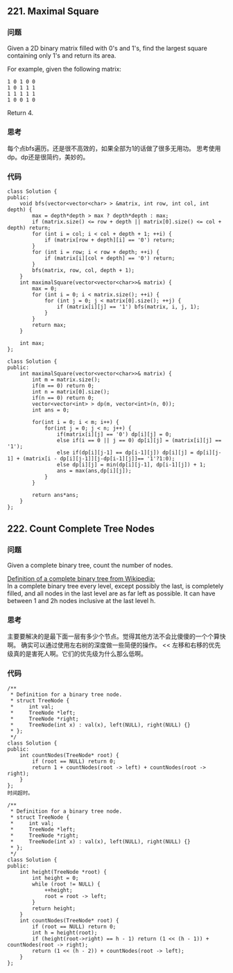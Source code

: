 ## 221. Maximal Square

### 问题

Given a 2D binary matrix filled with 0's and 1's, find the largest square containing only 1's and return its area.

For example, given the following matrix:
```
1 0 1 0 0
1 0 1 1 1
1 1 1 1 1
1 0 0 1 0
```
Return 4.

### 思考
每个点bfs遍历。还是很不高效的，如果全部为1的话做了很多无用功。
思考使用dp。dp还是很简约，美妙的。

### 代码

```
class Solution {
public:
    void bfs(vector<vector<char> > &matrix, int row, int col, int depth) {
        max = depth*depth > max ? depth*depth : max;
        if (matrix.size() <= row + depth || matrix[0].size() <= col + depth) return;
        for (int i = col; i < col + depth + 1; ++i) {
            if (matrix[row + depth][i] == '0') return;
        }
        for (int i = row; i < row + depth; ++i) {
            if (matrix[i][col + depth] == '0') return;
        }
        bfs(matrix, row, col, depth + 1);
    }
    int maximalSquare(vector<vector<char>>& matrix) {
        max = 0;
        for (int i = 0; i < matrix.size(); ++i) {
            for (int j = 0; j < matrix[0].size(); ++j) {
                if (matrix[i][j] == '1') bfs(matrix, i, j, 1);
            }
        }
        return max;
    }
    
    int max;
};

class Solution {
public:
    int maximalSquare(vector<vector<char>>& matrix) {
        int m = matrix.size();
        if(m == 0) return 0;
        int n = matrix[0].size();
        if(n == 0) return 0;
        vector<vector<int> > dp(m, vector<int>(n, 0));
        int ans = 0;
        
        for(int i = 0; i < m; i++) {
            for(int j = 0; j < n; j++) {
                if(matrix[i][j] == '0') dp[i][j] = 0;
                else if(i == 0 || j == 0) dp[i][j] = (matrix[i][j] == '1');
                else if(dp[i][j-1] == dp[i-1][j]) dp[i][j] = dp[i][j-1] + (matrix[i - dp[i][j-1]][j-dp[i-1][j]]== '1'?1:0);
                else dp[i][j] = min(dp[i][j-1], dp[i-1][j]) + 1;
                ans = max(ans,dp[i][j]);
            }
        }
        
        return ans*ans;   
    }
};

```


## 222. Count Complete Tree Nodes

### 问题

Given a complete binary tree, count the number of nodes.

[Definition of a complete binary tree from Wikipedia:](https://en.wikipedia.org/wiki/Binary_tree#Types_of_binary_trees)    
In a complete binary tree every level, except possibly the last, is completely filled, and all nodes in the last level are as far left as possible. It can have between 1 and 2h nodes inclusive at the last level h.

### 思考
主要要解决的是最下面一层有多少个节点。觉得其他方法不会比傻傻的一个个算快啊。
确实可以通过使用左右树的深度做一些简便的操作。
<< 左移和右移的优先级真的是害死人啊。它们的优先级为什么那么低啊。

### 代码

```
/**
 * Definition for a binary tree node.
 * struct TreeNode {
 *     int val;
 *     TreeNode *left;
 *     TreeNode *right;
 *     TreeNode(int x) : val(x), left(NULL), right(NULL) {}
 * };
 */
class Solution {
public:
    int countNodes(TreeNode* root) {
        if (root == NULL) return 0;
        return 1 + countNodes(root -> left) + countNodes(root -> right);
    }
};
时间超时。

/**
 * Definition for a binary tree node.
 * struct TreeNode {
 *     int val;
 *     TreeNode *left;
 *     TreeNode *right;
 *     TreeNode(int x) : val(x), left(NULL), right(NULL) {}
 * };
 */
class Solution {
public:
    int height(TreeNode *root) {
        int height = 0;
        while (root != NULL) {
            ++height;
            root = root -> left;
        }
        return height;
    }
    int countNodes(TreeNode* root) {
        if (root == NULL) return 0;
        int h = height(root);
        if (height(root->right) == h - 1) return (1 << (h - 1)) + countNodes(root -> right);
        return (1 << (h - 2)) + countNodes(root -> left);
    }
};

```

